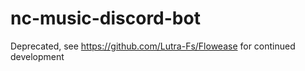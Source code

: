 # nc-music-discord-bot

Deprecated, see https://github.com/Lutra-Fs/Flowease for continued development
